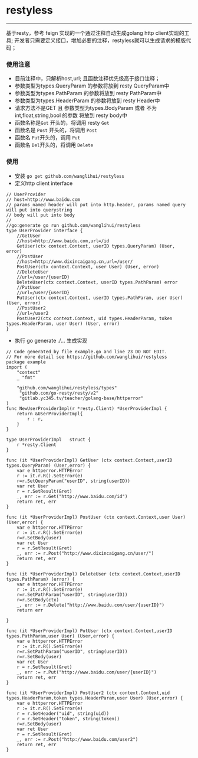 # restyless
---

基于resty，参考 feign 实现的一个通过注释自动生成golang http client实现的工具;
开发者只需要定义接口，增加必要的注释，restyless就可以生成请求的模版代码；

### 使用注意
- 目前注释中，只解析host,url; 且函数注释优先级高于接口注释；
- 参数类型为types.QueryParam 的参数将放到 resty QueryParam中
- 参数类型为types.PathParam 的参数将放到 resty PathParam中
- 参数类型为types.HeaderParam 的参数将放到 resty Header中
- 请求方法不是GET 且 参数类型为types.BodyParam 或者 不为 int,float,string,bool 的参数 将放到 resty body中
- 函数名称是`Get` 开头的，将调用 resty `Get`
- 函数名是 `Post` 开头的，将调用 `Post`
- 函数名 `Put`开头的，调用 `Put`
- 函数名 `Del`开头的，将调用 `Delete` 

### 使用

- 安装 `go get github.com/wanglihui/restyless`
- 定义http client interface

```golang
// UserProvider
// host=http://www.baidu.com
// params named header will put into http.header, params named query will put into querystring
// body will put into body
//
//go:generate go run github.com/wanglihui/restyless
type UserProvider interface {
	//GetUser
	//host=http://www.baidu.com,url=/id
	GetUser(ctx context.Context, userID types.QueryParam) (User, error)
	//PostUser
	//host=http://www.dixincaigang.cn,url=/user/
	PostUser(ctx context.Context, user User) (User, error)
	//DeleteUser
	//url=/user/{userID}
	DeleteUser(ctx context.Context, userID types.PathParam) error
	//PutUser
	//url=/user/{userID}
	PutUser(ctx context.Context, userID types.PathParam, user User) (User, error)
	//PostUser2
	//url=/user2
	PostUser2(ctx context.Context, uid types.HeaderParam, token types.HeaderParam, user User) (User, error)
}
```
- 执行 go generate ./... 生成实现

```golang
// Code generated by file example.go and line 23 DO NOT EDIT.
// For more detail see https://github.com/wanglihui/restyless
package example
import (
	"context"
	_ "fmt"

	"github.com/wanglihui/restyless/types"
	 "github.com/go-resty/resty/v2"
	 "gitlab.yc345.tv/teacher/golang-base/httperror"
)
func NewUserProviderImpl(r *resty.Client) *UserProviderImpl {
	return &UserProviderImpl{
		r : r,
	}
}

type UserProviderImpl	struct {
	r *resty.Client
}

func (it *UserProviderImpl) GetUser (ctx context.Context,userID types.QueryParam) (User,error) {
	var e httperror.HTTPError
	r := it.r.R().SetError(e)
	r=r.SetQueryParam("userID", string(userID))
	var ret User
	r = r.SetResult(&ret)
	_, err := r.Get("http://www.baidu.com/id")
	return ret, err
}

func (it *UserProviderImpl) PostUser (ctx context.Context,user User) (User,error) {
	var e httperror.HTTPError
	r := it.r.R().SetError(e)
	r=r.SetBody(user)
	var ret User
	r = r.SetResult(&ret)
	_, err := r.Post("http://www.dixincaigang.cn/user/")
	return ret, err
}

func (it *UserProviderImpl) DeleteUser (ctx context.Context,userID types.PathParam) (error) {
	var e httperror.HTTPError
	r := it.r.R().SetError(e)
	r=r.SetPathParam("userID", string(userID))
	r=r.SetBody(ctx)
	_, err := r.Delete("http://www.baidu.com/user/{userID}")
	return err
	
}

func (it *UserProviderImpl) PutUser (ctx context.Context,userID types.PathParam,user User) (User,error) {
	var e httperror.HTTPError
	r := it.r.R().SetError(e)
	r=r.SetPathParam("userID", string(userID))
	r=r.SetBody(user)
	var ret User
	r = r.SetResult(&ret)
	_, err := r.Put("http://www.baidu.com/user/{userID}")
	return ret, err
}

func (it *UserProviderImpl) PostUser2 (ctx context.Context,uid types.HeaderParam,token types.HeaderParam,user User) (User,error) {
	var e httperror.HTTPError
	r := it.r.R().SetError(e)
	r = r.SetHeader("uid", string(uid))
	r = r.SetHeader("token", string(token))
	r=r.SetBody(user)
	var ret User
	r = r.SetResult(&ret)
	_, err := r.Post("http://www.baidu.com/user2")
	return ret, err
}
```